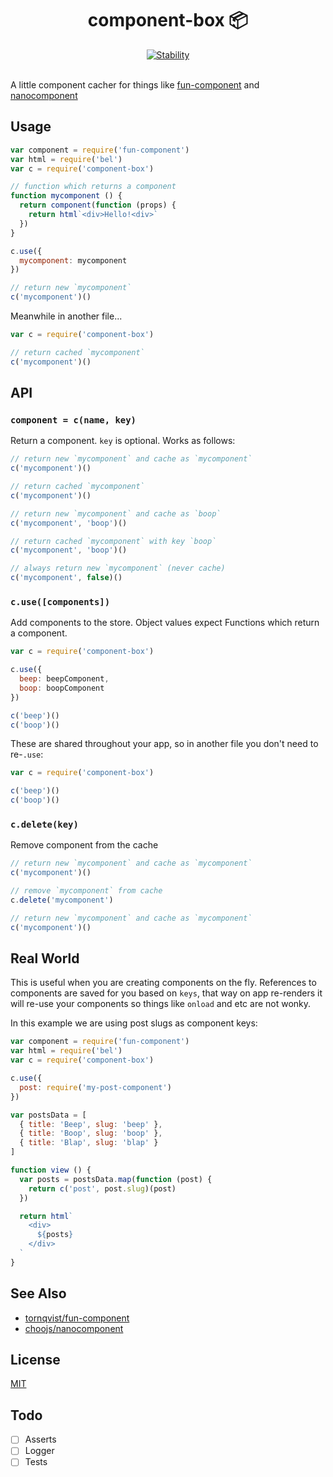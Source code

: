<h1 align="center">component-box 📦</h1>

<div align="center">
  <a href="https://nodejs.org/api/documentation.html#documentation_stability_index">
    <img src="https://img.shields.io/badge/stability-experimental-orange.svg?style=flat-square" alt="Stability" />
  </a>
</div>

<br />

A little component cacher for things like [fun-component](https://github.com/tornqvist/fun-component) and [nanocomponent](https://github.com/choojs/nanocomponent)

## Usage

```js
var component = require('fun-component')
var html = require('bel')
var c = require('component-box')

// function which returns a component
function mycomponent () {
  return component(function (props) {
    return html`<div>Hello!<div>`
  })
}

c.use({
  mycomponent: mycomponent
})

// return new `mycomponent`
c('mycomponent')()
```

Meanwhile in another file...

```js
var c = require('component-box')

// return cached `mycomponent`
c('mycomponent')()
```

## API

### `component = c(name, key)`

Return a component. `key` is optional. Works as follows:

```js
// return new `mycomponent` and cache as `mycomponent`
c('mycomponent')()

// return cached `mycomponent`
c('mycomponent')()

// return new `mycomponent` and cache as `boop`
c('mycomponent', 'boop')()

// return cached `mycomponent` with key `boop`
c('mycomponent', 'boop')()

// always return new `mycomponent` (never cache)
c('mycomponent', false)()
```

### `c.use([components])`

Add components to the store. Object values expect Functions which return a component.

```js
var c = require('component-box')

c.use({
  beep: beepComponent,
  boop: boopComponent
})

c('beep')()
c('boop')()
```

 These are shared throughout your app, so in another file you don't need to re-`.use`:

```js
var c = require('component-box')

c('beep')()
c('boop')()
```

### `c.delete(key)`

Remove component from the cache

```js
// return new `mycomponent` and cache as `mycomponent`
c('mycomponent')()

// remove `mycomponent` from cache
c.delete('mycomponent')

// return new `mycomponent` and cache as `mycomponent`
c('mycomponent')()
```


## Real World

This is useful when you are creating components on the fly. References to components are saved for you based on `keys`, that way on app re-renders it will re-use your components so things like `onload` and etc are not wonky. 

In this example we are using post slugs as component keys:

```js
var component = require('fun-component')
var html = require('bel')
var c = require('component-box')

c.use({
  post: require('my-post-component')
})

var postsData = [
  { title: 'Beep', slug: 'beep' },
  { title: 'Boop', slug: 'boop' },
  { title: 'Blap', slug: 'blap' }
]

function view () {
  var posts = postsData.map(function (post) {
    return c('post', post.slug)(post)
  })

  return html`
    <div>
      ${posts}
    </div>
  `
}

```

## See Also

- [tornqvist/fun-component](https://github.com/tornqvist/fun-component)
- [choojs/nanocomponent](https://github.com/choojs/nanocomponent)

## License

[MIT](https://tldrlegal.com/license/mit-license)

## Todo

- [ ] Asserts
- [ ] Logger
- [ ] Tests
